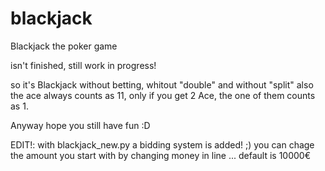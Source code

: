 # blackjack

Blackjack the poker game

isn't finished, still work in progress!

so it's Blackjack without betting,
whitout "double" and without "split"
also the ace always counts as 11, only if you get 2 Ace, the one of them counts as 1.

Anyway hope you still have fun :D

EDIT!:
  with blackjack_new.py a bidding system is added! ;)
  you can chage the amount you start with by changing money in line ... default is 10000€
